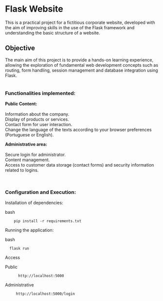 <h1>Flask Website </h1>

This is a practical project for a fictitious corporate website, developed with the aim of improving skills in the use of the Flask framework and understanding the basic structure of a website.

<h2>Objective</h2>

The main aim of this project is to provide a hands-on learning experience, allowing the exploration of fundamental web development concepts such as routing, form handling, session management and database integration using Flask.<br><br>

<h3>Functionalities implemented:</h3>

  <b>Public Content: </b><br><br>
        Information about the company.<br>
        Display of products or services.<br>
        Contact form for user interaction.<br>
        Change the language of the texts according to your browser preferences (Portuguese or English).<br>

  <b>Administrative area:</b><br><br>
        Secure login for administrator.<br>
        Content management.<br>
        Access to customer data storage (contact forms) and security information related to logins.<br>


 <br>

<h3>Configuration and Execution:</h3>


Installation of dependencies:

  bash
 
        pip install -r requirements.txt


Running the application:

  bash

      flask run

Access 

Public             
          
          http://localhost:5000      

Administrative

         http://localhost:5000/login   
